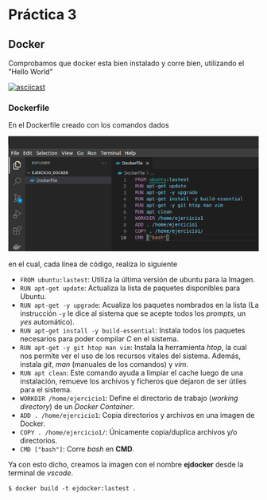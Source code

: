 # Práctica 3

## Docker
Comprobamos que docker esta bien instalado y corre bien, utilizando el "Hello World"

[![asciicast](https://asciinema.org/a/470883.svg)](https://asciinema.org/a/470883)

### Dockerfile
En el Dockerfile creado con los comandos dados

![dockerfile](img/dockerfile.png)

en el cual, cada línea de código, realiza lo siguiente
  - `FROM ubuntu:lastest`: Utiliza la última versión de ubuntu para la Imagen.
  - `RUN apt-get update`: Actualiza la lista de paquetes disponibles para Ubuntu.
  - `RUN apt-get -y upgrade`: Acualiza los paquetes nombrados en la lista (La instrucción `-y` le dice al sistema que se acepte todos los _prompts_, un _yes_ automático).
  - `RUN apt-get install -y build-essential`: Instala todos los paquetes necesarios para poder compilar _C_ en el sistema.
  - `RUN apt-get -y git htop man vim`: Instala la herramienta _htop_, la cual nos permite ver el uso de los recursos vitales del sistema. Además, instala _git_, _man_ (manuales de los comandos) y _vim_.
  - `RUN apt clean`: Este comando ayuda a limpiar el cache luego de una instalación, remueve los archivos y ficheros que dejaron de ser útiles para el sistema.
  - `WORKDIR /home/ejercicio1`: Define el directorio de trabajo (_working directory_) de un _Docker Container_.
  - `ADD . /home/ejercicio1`: Copia directorios y archivos en una imagen de Docker.
  - `COPY . /home/ejercicio1/`: Únicamente copia/duplica archivos y/o directorios.
  - `CMD ["bash"]`: Corre _bash_ en __CMD__.

Ya con esto dicho, creamos la imagen con el nombre __ejdocker__ desde la terminal de _vscode_.
```
$ docker build -t ejdocker:lastest .
```
